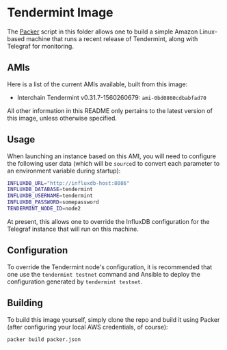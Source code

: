# Tendermint Image

The [Packer](https://packer.io) script in this folder allows one to build a
simple Amazon Linux-based machine that runs a recent release of Tendermint,
along with Telegraf for monitoring.

## AMIs
Here is a list of the current AMIs available, built from this image:

* Interchain Tendermint v0.31.7-1560260679: `ami-0bd0860cdbabfad70`

All other information in this README only pertains to the latest version of this
image, unless otherwise specified.

## Usage
When launching an instance based on this AMI, you will need to configure the
following user data (which will be `source`d to convert each parameter to an
environment variable during startup):

```bash
INFLUXDB_URL="http://influxdb-host:8086"
INFLUXDB_DATABASE=tendermint
INFLUXDB_USERNAME=tendermint
INFLUXDB_PASSWORD=somepassword
TENDERMINT_NODE_ID=node2
```

At present, this allows one to override the InfluxDB configuration for the
Telegraf instance that will run on this machine.

## Configuration
To override the Tendermint node's configuration, it is recommended that one use
the `tendermint testnet` command and Ansible to deploy the configuration
generated by `tendermint testnet`.

## Building
To build this image yourself, simply clone the repo and build it using Packer
(after configuring your local AWS credentials, of course):

```bash
packer build packer.json
```
